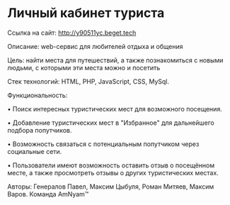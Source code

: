 <H1>Личный кабинет туриста</H1>

Ссылка на сайт: http://y90511yc.beget.tech

Описание: web-сервис для любителей отдыха и общения

Цель: найти места для путешествий, а также познакомиться с новыми людьми, с которыми эти места можно и посетить 

Стек технологий: HTML, PHP, JavaScript, CSS, MySql.

Функциональность:

• Поиск интересных туристических мест для возможного посещения.

• Добавление туристических мест в "Избранное" для дальнейшего подбора попутчиков.

• Возможность связаться с потенциальным попутчиком через социальные сети.

• Пользователи имеют возможность оставить отзыв о посещённом месте, а также просмотреть отзывы о других туристических местах.

Авторы: Генералов Павел, Максим Цыбуля, Роман Митяев,  Максим Варов. Команда AmNyam™
